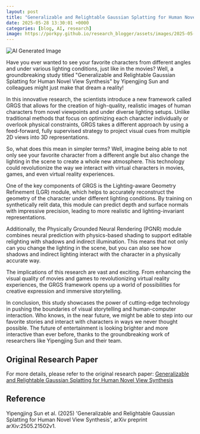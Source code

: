 ```yaml
---
layout: post
title: "Generalizable and Relightable Gaussian Splatting for Human Novel View Synthesis"
date: 2025-05-28 13:30:01 +0000
categories: [blog, AI, research]
image: https://porkpy.github.io/research_blogger/assets/images/2025-05-28-7efb5903.png
---
```

![AI Generated Image](https://porkpy.github.io/research_blogger/assets/images/2025-05-28-7efb5903.png)

Have you ever wanted to see your favorite characters from different angles and under various lighting conditions, just like in the movies? Well, a groundbreaking study titled "Generalizable and Relightable Gaussian Splatting for Human Novel View Synthesis" by Yipengjing Sun and colleagues might just make that dream a reality!

In this innovative research, the scientists introduce a new framework called GRGS that allows for the creation of high-quality, realistic images of human characters from novel viewpoints and under diverse lighting setups. Unlike traditional methods that focus on optimizing each character individually or overlook physical constraints, GRGS takes a different approach by using a feed-forward, fully supervised strategy to project visual cues from multiple 2D views into 3D representations.

So, what does this mean in simpler terms? Well, imagine being able to not only see your favorite character from a different angle but also change the lighting in the scene to create a whole new atmosphere. This technology could revolutionize the way we interact with virtual characters in movies, games, and even virtual reality experiences.

One of the key components of GRGS is the Lighting-aware Geometry Refinement (LGR) module, which helps to accurately reconstruct the geometry of the character under different lighting conditions. By training on synthetically relit data, this module can predict depth and surface normals with impressive precision, leading to more realistic and lighting-invariant representations.

Additionally, the Physically Grounded Neural Rendering (PGNR) module combines neural prediction with physics-based shading to support editable relighting with shadows and indirect illumination. This means that not only can you change the lighting in the scene, but you can also see how shadows and indirect lighting interact with the character in a physically accurate way.

The implications of this research are vast and exciting. From enhancing the visual quality of movies and games to revolutionizing virtual reality experiences, the GRGS framework opens up a world of possibilities for creative expression and immersive storytelling.

In conclusion, this study showcases the power of cutting-edge technology in pushing the boundaries of visual storytelling and human-computer interaction. Who knows, in the near future, we might be able to step into our favorite stories and interact with characters in ways we never thought possible. The future of entertainment is looking brighter and more interactive than ever before, thanks to the groundbreaking work of researchers like Yipengjing Sun and their team.

## Original Research Paper
For more details, please refer to the original research paper:
[Generalizable and Relightable Gaussian Splatting for Human Novel View Synthesis](http://arxiv.org/abs/2505.21502v1)

## Reference
Yipengjing Sun et al. (2025) 'Generalizable and Relightable Gaussian Splatting for Human Novel View Synthesis', arXiv preprint arXiv:2505.21502v1.

